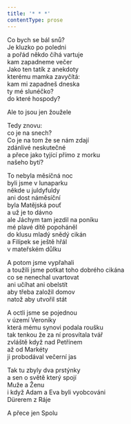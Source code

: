 ```yaml
---
title: '* * *'
contentType: prose
---
```


<section>

Co bych se bál snů?  
Je kluzko po poledni  
a pořád někdo číhá vartuje  
kam zapadneme večer  
Jako ten tatík z anekdoty  
kterému mamka zavyčítá:  
kam mi zapadneš dneska  
ty mé slunéčko?  
do které hospody?

Ale to jsou jen žoužele

Tedy znovu:  
co je na snech?  
Co je na tom že se nám zdají  
zdánlivé neskutečné  
a přece jako tyjící přímo z morku  
našeho bytí?

To nebyla měsíčná noc  
byli jsme v lunaparku  
někde u juldyfuldy  
ani dost náměsíční  
byla Matějská pouť  
a už je to dávno  
ale Jáchym tam jezdil na poníku  
mé plavé dítě popoháněl  
do klusu mladý snědý cikán  
a Filípek se ještě hřál  
v mateřském důlku

A potom jsme vypřahali  
a toužili jsme potkat toho dobrého cikána  
co se nenechal uvartovat  
ani učíhat ani obelstít  
aby třeba založil domov  
natož aby utvořil stát

A octli jsme se pojednou  
v území Veroniky  
která mému synovi podala roušku  
tak tenkou že za ní prosvítala tvář  
zvláště když nad Petřínem  
až od Markéty  
ji probodával večerní jas

Tak tu zbyly dva prstýnky  
a sen o světě který spojí  
Muže a Ženu  
i když Adam a Eva byli vyobcováni  
Dürerem z Ráje

A přece jen Spolu

</section>
